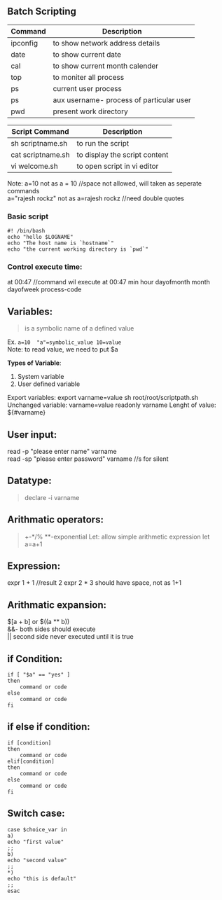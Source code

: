 ## Batch Scripting  

| Command | Description |
| ----------- | ----------- |
| ipconfig |  to show network address details| 
| date 	|  to show current date| 
| cal 	|  to show current month calender| 
| top	|  to moniter all process| 
| ps	|  current user process| 
| ps 	|  aux username- process of particular user| 
| pwd	|  present work directory| 

| Script Command | Description |
| ----------- | ----------- |
| sh scriptname.sh |  to run the script| 
| cat scriptname.sh |  to display the script content| 
| vi welcome.sh |  to open script in vi editor| 

Note: a=10 not as a = 10	//space not allowed, will taken as seperate commands  
a="rajesh rockz" not as a=rajesh rockz	//need double quotes

### Basic script
```
#! /bin/bash
echo "hello $LOGNAME"
echo "The host name is `hostname`"
echo "the current working directory is `pwd`"
```

### Control execute time:
at 00:47	//command wil execute at 00:47
min hour dayofmonth month dayofweek process-code

## Variables:	
> is a symbolic name of a defined value

Ex. ```a=10  "a"=symbolic_value	10=value```  
Note: to read value, we need to put $a  

**Types of Variable**: 
1. System variable
2. User defined variable

Export variables: 
	export varname=value
	sh root/root/scriptpath.sh
Unchanged variable:
	varname=value
	readonly varname
Lenght of value: ${#varname}

## User input:
read -p "please enter name" varname  
read -sp "please enter password" varname	//s for silent

## Datatype: 
> declare -i varname

## Arithmatic operators: 
> +-*/% **-exponential
Let: allow simple arithmetic expression		let a=a+1  

## Expression: 
expr 1 + 1	//result 2  expr 2 \* 3  should have space, not as 1+1

## Arithmatic expansion: 
$[a + b] or $((a ** b))  
&&- both sides should execute   
|| second side never executed until it is true  
 
## if Condition:
```
if [ "$a" == "yes" ]
then	
	command or code
else
	command or code
fi
```
## if else if condition:
```
if [condition]
then	
	command or code
elif[condition]
then 
	command or code
else
	command or code
fi
```

## Switch case:
```
case $choice_var in 
a)
echo "first value"
;;
b)
echo "second value" 
;;
*)
echo "this is default"
;;
esac
```	
